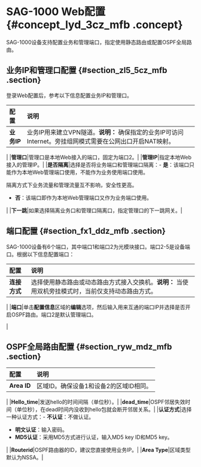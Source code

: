 # SAG-1000 Web配置 {#concept_lyd_3cz_mfb .concept}

SAG-1000设备支持配置业务和管理端口，指定使用静态路由或配置OSPF全局路由。

## 业务IP和管理口配置 {#section_zl5_5cz_mfb .section}

登录Web配置后，参考以下信息配置业务IP和管理口。

|配置|说明|
|:-|:-|
|**业务IP**|业务IP用来建立VPN隧道。**说明：** 确保指定的业务IP可访问Internet。旁挂组网模式需要在公网出口开启NAT映射。

|
|**管理口**|管理口是本地Web接入的端口，固定为端口2。|
|**管理IP**|指定本地Web接入的管理IP。|
|**是否隔离**|选择是否将业务端口和管理端口隔离：-   **是**：该端口只能作为本地Web管理端口使用，不能作为业务使用端口使用。

隔离方式下业务流量和管理流量互不影响，安全性更高。

-   **否**：该端口即作为本地Web管理端口又作为业务端口使用。

|
|**下一跳**|如果选择隔离业务口和管理口隔离口，指定管理口的下一跳网关。|

## 端口配置 {#section_fx1_ddz_mfb .section}

SAG-1000设备有6个端口，其中端口1和端口2为光模块接口。端口2-5是设备端口。根据以下信息配置端口：

|配置|说明|
|:-|:-|
|**连接方式**|选择使用静态路由或动态路由方式接入交换机。**说明：** 当使用双机旁挂模式时，当前仅支持动态路由方式。

|
|**端口**|单击**配置信息**区域的**编辑**选项，然后输入用来互通的端口IP并选择是否开启OSPF路由。端口2是默认管理端口。

|

## OSPF全局路由配置 {#section_ryw_mdz_mfb .section}

|配置|说明|
|:-|:-|
|**Area ID**|区域ID。确保设备1和设备2的区域ID相同。

|
|**Hello\_time**|发送hello的时间间隔（单位秒）。|
|**dead\_time**|OSPF邻居失效时间（单位秒），在dead时间内没收到hello包就会断开邻居关系。|
|**认证方式**|选择一种认证方式：-   **不认证**：不做认证。
-   **明文认证**：输入密码。
-   **MD5认证**：采用MD5方式进行认证，输入MD5 key ID和MD5 key。

|
|**Routerid**|OSPF路由器的ID，建议您直接使用业务IP。|
|**Area Type**|区域类型默认为NSSA。|

